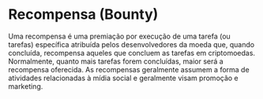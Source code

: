 # Recompensa (Bounty)

Uma recompensa é uma premiação por execução de uma tarefa (ou tarefas) específica atribuída pelos desenvolvedores da moeda que, quando concluída, recompensa aqueles que concluem as tarefas em criptomoedas. Normalmente, quanto mais tarefas forem concluídas, maior será a recompensa oferecida. As recompensas geralmente assumem a forma de atividades relacionadas à mídia social e geralmente visam promoção e marketing.
